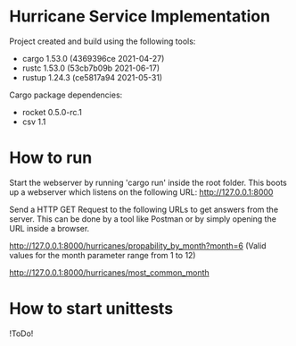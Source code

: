 # Hurricane Service Implementation

Project created and build using the following tools:
 - cargo 1.53.0 (4369396ce 2021-04-27)
 - rustc 1.53.0 (53cb7b09b 2021-06-17)
 - rustup 1.24.3 (ce5817a94 2021-05-31)

Cargo package dependencies:
 - rocket 0.5.0-rc.1
 - csv 1.1

# How to run

Start the webserver by running 'cargo run' inside the root folder.
This boots up a webserver which listens on the following URL: http://127.0.0.1:8000

Send a HTTP GET Request to the following URLs to get answers from the server.
This can be done by a tool like Postman or by simply opening the URL inside a browser.

http://127.0.0.1:8000/hurricanes/propability_by_month?month=6 (Valid values for the month parameter range from 1 to 12)

http://127.0.0.1:8000/hurricanes/most_common_month

# How to start unittests

!ToDo!